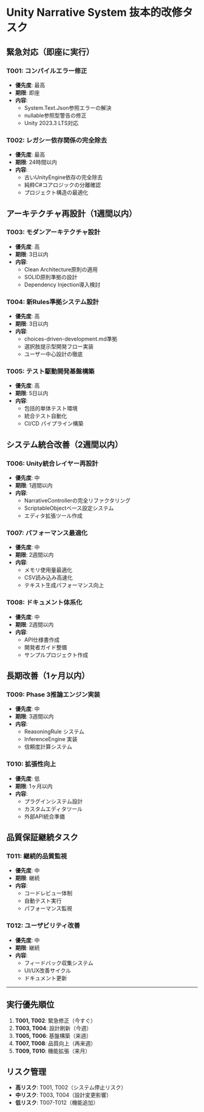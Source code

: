 # Unity Narrative System 抜本的改修タスク

## 緊急対応（即座に実行）

### T001: コンパイルエラー修正
- **優先度**: 最高
- **期限**: 即座
- **内容**: 
  - System.Text.Json参照エラーの解決
  - nullable参照型警告の修正
  - Unity 2023.3 LTS対応

### T002: レガシー依存関係の完全除去
- **優先度**: 最高
- **期限**: 24時間以内
- **内容**:
  - 古いUnityEngine依存の完全除去
  - 純粋C#コアロジックの分離確認
  - プロジェクト構造の最適化

## アーキテクチャ再設計（1週間以内）

### T003: モダンアーキテクチャ設計
- **優先度**: 高
- **期限**: 3日以内
- **内容**:
  - Clean Architecture原則の適用
  - SOLID原則準拠の設計
  - Dependency Injection導入検討

### T004: 新Rules準拠システム設計
- **優先度**: 高
- **期限**: 3日以内
- **内容**:
  - choices-driven-development.md準拠
  - 選択肢提示型開発フロー実装
  - ユーザー中心設計の徹底

### T005: テスト駆動開発基盤構築
- **優先度**: 高
- **期限**: 5日以内
- **内容**:
  - 包括的単体テスト環境
  - 統合テスト自動化
  - CI/CD パイプライン構築

## システム統合改善（2週間以内）

### T006: Unity統合レイヤー再設計
- **優先度**: 中
- **期限**: 1週間以内
- **内容**:
  - NarrativeControllerの完全リファクタリング
  - ScriptableObjectベース設定システム
  - エディタ拡張ツール作成

### T007: パフォーマンス最適化
- **優先度**: 中
- **期限**: 2週間以内
- **内容**:
  - メモリ使用量最適化
  - CSV読み込み高速化
  - テキスト生成パフォーマンス向上

### T008: ドキュメント体系化
- **優先度**: 中
- **期限**: 2週間以内
- **内容**:
  - API仕様書作成
  - 開発者ガイド整備
  - サンプルプロジェクト作成

## 長期改善（1ヶ月以内）

### T009: Phase 3推論エンジン実装
- **優先度**: 中
- **期限**: 3週間以内
- **内容**:
  - ReasoningRule システム
  - InferenceEngine 実装
  - 信頼度計算システム

### T010: 拡張性向上
- **優先度**: 低
- **期限**: 1ヶ月以内
- **内容**:
  - プラグインシステム設計
  - カスタムエディタツール
  - 外部API統合準備

## 品質保証継続タスク

### T011: 継続的品質監視
- **優先度**: 中
- **期限**: 継続
- **内容**:
  - コードレビュー体制
  - 自動テスト実行
  - パフォーマンス監視

### T012: ユーザビリティ改善
- **優先度**: 中
- **期限**: 継続
- **内容**:
  - フィードバック収集システム
  - UI/UX改善サイクル
  - ドキュメント更新

---

## 実行優先順位

1. **T001, T002**: 緊急修正（今すぐ）
2. **T003, T004**: 設計刷新（今週）
3. **T005, T006**: 基盤構築（来週）
4. **T007, T008**: 品質向上（再来週）
5. **T009, T010**: 機能拡張（来月）

## リスク管理

- **高リスク**: T001, T002（システム停止リスク）
- **中リスク**: T003, T004（設計変更影響）
- **低リスク**: T007-T012（機能追加）
